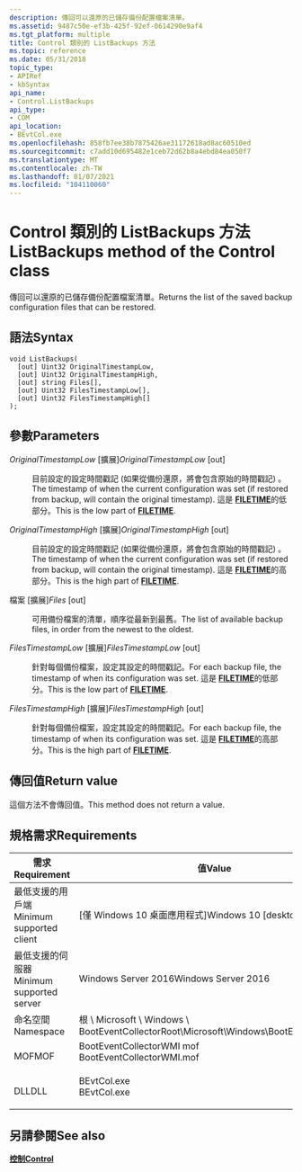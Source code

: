 ```yaml
---
description: 傳回可以還原的已儲存備份配置檔案清單。
ms.assetid: 9487c50e-ef3b-425f-92ef-0614290e9af4
ms.tgt_platform: multiple
title: Control 類別的 ListBackups 方法
ms.topic: reference
ms.date: 05/31/2018
topic_type:
- APIRef
- kbSyntax
api_name:
- Control.ListBackups
api_type:
- COM
api_location:
- BEvtCol.exe
ms.openlocfilehash: 858fb7ee38b7875426ae31172618ad8ac60510ed
ms.sourcegitcommit: c7add10d695482e1ceb72d62b8a4ebd84ea050f7
ms.translationtype: MT
ms.contentlocale: zh-TW
ms.lasthandoff: 01/07/2021
ms.locfileid: "104110060"
---
```

# <a name="listbackups-method-of-the-control-class"></a><span data-ttu-id="54844-103">Control 類別的 ListBackups 方法</span><span class="sxs-lookup"><span data-stu-id="54844-103">ListBackups method of the Control class</span></span>

<span data-ttu-id="54844-104">傳回可以還原的已儲存備份配置檔案清單。</span><span class="sxs-lookup"><span data-stu-id="54844-104">Returns the list of the saved backup configuration files that can be restored.</span></span>

## <a name="syntax"></a><span data-ttu-id="54844-105">語法</span><span class="sxs-lookup"><span data-stu-id="54844-105">Syntax</span></span>


```mof
void ListBackups(
  [out] Uint32 OriginalTimestampLow,
  [out] Uint32 OriginalTimestampHigh,
  [out] string Files[],
  [out] Uint32 FilesTimestampLow[],
  [out] Uint32 FilesTimestampHigh[]
);
```



## <a name="parameters"></a><span data-ttu-id="54844-106">參數</span><span class="sxs-lookup"><span data-stu-id="54844-106">Parameters</span></span>

<dl> <dt>

<span data-ttu-id="54844-107">*OriginalTimestampLow* \[擴展\]</span><span class="sxs-lookup"><span data-stu-id="54844-107">*OriginalTimestampLow* \[out\]</span></span>
</dt> <dd>

<span data-ttu-id="54844-108">目前設定的設定時間戳記 (如果從備份還原，將會包含原始的時間戳記) 。</span><span class="sxs-lookup"><span data-stu-id="54844-108">The timestamp of when the current configuration was set (if restored from backup, will contain the original timestamp).</span></span> <span data-ttu-id="54844-109">這是 [**FILETIME**](/windows/desktop/api/minwinbase/ns-minwinbase-filetime)的低部分。</span><span class="sxs-lookup"><span data-stu-id="54844-109">This is the low part of [**FILETIME**](/windows/desktop/api/minwinbase/ns-minwinbase-filetime).</span></span>

</dd> <dt>

<span data-ttu-id="54844-110">*OriginalTimestampHigh* \[擴展\]</span><span class="sxs-lookup"><span data-stu-id="54844-110">*OriginalTimestampHigh* \[out\]</span></span>
</dt> <dd>

<span data-ttu-id="54844-111">目前設定的設定時間戳記 (如果從備份還原，將會包含原始的時間戳記) 。</span><span class="sxs-lookup"><span data-stu-id="54844-111">The timestamp of when the current configuration was set (if restored from backup, will contain the original timestamp).</span></span> <span data-ttu-id="54844-112">這是 [**FILETIME**](/windows/desktop/api/minwinbase/ns-minwinbase-filetime)的高部分。</span><span class="sxs-lookup"><span data-stu-id="54844-112">This is the high part of [**FILETIME**](/windows/desktop/api/minwinbase/ns-minwinbase-filetime).</span></span>

</dd> <dt>

<span data-ttu-id="54844-113">檔案 \[擴展\]</span><span class="sxs-lookup"><span data-stu-id="54844-113">*Files* \[out\]</span></span>
</dt> <dd>

<span data-ttu-id="54844-114">可用備份檔案的清單，順序從最新到最舊。</span><span class="sxs-lookup"><span data-stu-id="54844-114">The list of available backup files, in order from the newest to the oldest.</span></span>

</dd> <dt>

<span data-ttu-id="54844-115">*FilesTimestampLow* \[擴展\]</span><span class="sxs-lookup"><span data-stu-id="54844-115">*FilesTimestampLow* \[out\]</span></span>
</dt> <dd>

<span data-ttu-id="54844-116">針對每個備份檔案，設定其設定的時間戳記。</span><span class="sxs-lookup"><span data-stu-id="54844-116">For each backup file, the timestamp of when its configuration was set.</span></span> <span data-ttu-id="54844-117">這是 [**FILETIME**](/windows/desktop/api/minwinbase/ns-minwinbase-filetime)的低部分。</span><span class="sxs-lookup"><span data-stu-id="54844-117">This is the low part of [**FILETIME**](/windows/desktop/api/minwinbase/ns-minwinbase-filetime).</span></span>

</dd> <dt>

<span data-ttu-id="54844-118">*FilesTimestampHigh* \[擴展\]</span><span class="sxs-lookup"><span data-stu-id="54844-118">*FilesTimestampHigh* \[out\]</span></span>
</dt> <dd>

<span data-ttu-id="54844-119">針對每個備份檔案，設定其設定的時間戳記。</span><span class="sxs-lookup"><span data-stu-id="54844-119">For each backup file, the timestamp of when its configuration was set.</span></span> <span data-ttu-id="54844-120">這是 [**FILETIME**](/windows/desktop/api/minwinbase/ns-minwinbase-filetime)的高部分。</span><span class="sxs-lookup"><span data-stu-id="54844-120">This is the high part of [**FILETIME**](/windows/desktop/api/minwinbase/ns-minwinbase-filetime).</span></span>

</dd> </dl>

## <a name="return-value"></a><span data-ttu-id="54844-121">傳回值</span><span class="sxs-lookup"><span data-stu-id="54844-121">Return value</span></span>

<span data-ttu-id="54844-122">這個方法不會傳回值。</span><span class="sxs-lookup"><span data-stu-id="54844-122">This method does not return a value.</span></span>

## <a name="requirements"></a><span data-ttu-id="54844-123">規格需求</span><span class="sxs-lookup"><span data-stu-id="54844-123">Requirements</span></span>



| <span data-ttu-id="54844-124">需求</span><span class="sxs-lookup"><span data-stu-id="54844-124">Requirement</span></span> | <span data-ttu-id="54844-125">值</span><span class="sxs-lookup"><span data-stu-id="54844-125">Value</span></span> |
|-------------------------------------|------------------------------------------------------------------------------------------------------|
| <span data-ttu-id="54844-126">最低支援的用戶端</span><span class="sxs-lookup"><span data-stu-id="54844-126">Minimum supported client</span></span><br/> | <span data-ttu-id="54844-127">\[僅 Windows 10 桌面應用程式\]</span><span class="sxs-lookup"><span data-stu-id="54844-127">Windows 10 \[desktop apps only\]</span></span><br/>                                                          |
| <span data-ttu-id="54844-128">最低支援的伺服器</span><span class="sxs-lookup"><span data-stu-id="54844-128">Minimum supported server</span></span><br/> | <span data-ttu-id="54844-129">Windows Server 2016</span><span class="sxs-lookup"><span data-stu-id="54844-129">Windows Server 2016</span></span><br/>                                                                       |
| <span data-ttu-id="54844-130">命名空間</span><span class="sxs-lookup"><span data-stu-id="54844-130">Namespace</span></span><br/>                | <span data-ttu-id="54844-131">根 \\ Microsoft \\ Windows \\ BootEventCollector</span><span class="sxs-lookup"><span data-stu-id="54844-131">Root\\Microsoft\\Windows\\BootEventCollector</span></span><br/>                                              |
| <span data-ttu-id="54844-132">MOF</span><span class="sxs-lookup"><span data-stu-id="54844-132">MOF</span></span><br/>                      | <dl> <span data-ttu-id="54844-133"><dt>BootEventCollectorWMI mof</dt></span><span class="sxs-lookup"><span data-stu-id="54844-133"><dt>BootEventCollectorWMI.mof</dt></span></span> </dl> |
| <span data-ttu-id="54844-134">DLL</span><span class="sxs-lookup"><span data-stu-id="54844-134">DLL</span></span><br/>                      | <dl> <span data-ttu-id="54844-135"><dt>BEvtCol.exe</dt></span><span class="sxs-lookup"><span data-stu-id="54844-135"><dt>BEvtCol.exe</dt></span></span> </dl>               |



## <a name="see-also"></a><span data-ttu-id="54844-136">另請參閱</span><span class="sxs-lookup"><span data-stu-id="54844-136">See also</span></span>

<dl> <dt>

[<span data-ttu-id="54844-137">**控制**</span><span class="sxs-lookup"><span data-stu-id="54844-137">**Control**</span></span>](control.md)
</dt> </dl>

 

